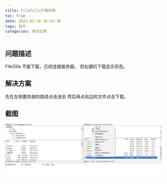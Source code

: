 ```yaml
---
title: FileZilla下载失败
toc: true
date: 2021-03-18 16:24:30
tags: 软件
categories: 爬坑记录
---
```

## 问题描述

FileZilla 不能下载，已经连接服务器， 但右键的下载显示灰色。

## 解决方案

先在左侧要存放的路径点击进去 然后再点右边的文件点击下载。

## 截图

![](/images/FileZilla下载失败/2022-12-05-15-20-33.png)